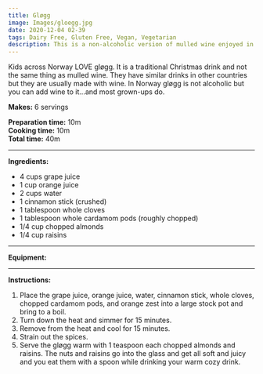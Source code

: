 ```yaml
---
title: Gløgg
image: Images/gloegg.jpg
date: 2020-12-04 02-39
tags: Dairy Free, Gluten Free, Vegan, Vegetarian 
description: This is a non-alcoholic version of mulled wine enjoyed in Norway during the winter holidays.
---
```

Kids across Norway LOVE gløgg. It is a traditional Christmas drink and not the same thing as mulled wine. They have similar drinks in other countries but they are usually made with wine. In Norway gløgg is not alcoholic but you can add wine to it…and most grown-ups do.

**Makes:** 6 servings

**Preparation time:** 10m  
**Cooking time:** 10m  
**Total time:** 40m

---

**Ingredients:**

- 4 cups grape juice
- 1 cup orange juice
- 2 cups water
- 1 cinnamon stick (crushed)
- 1 tablespoon whole cloves
- 1 tablespoon whole cardamom pods (roughly chopped)
- 1/4  cup chopped almonds
- 1/4  cup raisins


---

**Equipment:** 

---

**Instructions:**

1. Place the grape juice, orange juice, water, cinnamon stick, whole cloves, chopped cardamom pods, and orange zest into a large stock pot and bring to a boil.
1. Turn down the heat and simmer for 15 minutes. 
1. Remove from the heat and cool for 15 minutes.
1. Strain out the spices. 
1. Serve the gløgg warm with 1 teaspoon each chopped almonds and raisins. The nuts and raisins go into the glass and get all soft and juicy and you eat them with a spoon while drinking your warm cozy drink.

